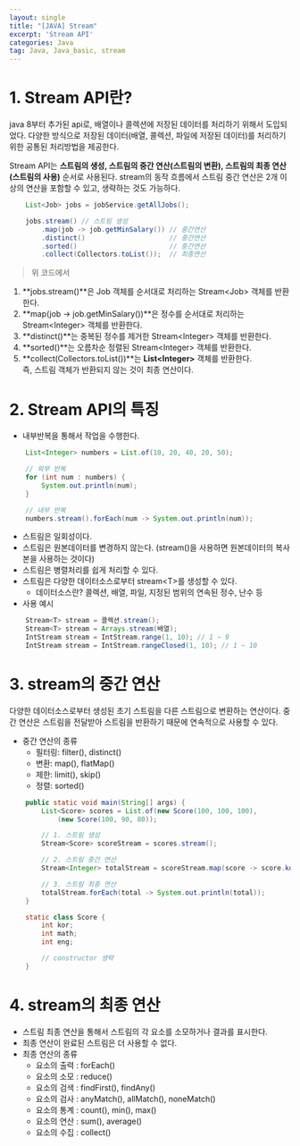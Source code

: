```yaml
---
layout: single
title: "[JAVA] Stream"
excerpt: 'Stream API'
categories: Java
tag: Java, Java_basic, stream
---
```


# **1. Stream API란?**

java 8부터 추가된 api로, 배열이나 콜렉션에 저장된 데이터를 처리하기 위해서 도입되었다. 다양한 방식으로 저장된 데이터(배열, 콜렉션, 파일에 저장된 데이터)를 처리하기 위한 공통된 처리방법을 제공한다.


Stream API는 **스트림의 생성, 스트림의 중간 연산(스트림의 변환), 스트림의 최종 연산(스트림의 사용)** 순서로 사용된다. stream의 동작 흐름에서 스트림 중간 연산은 2개 이상의 연산을 포함할 수 있고, 생략하는 것도 가능하다.

```java
    List<Job> jobs = jobService.getAllJobs();

    jobs.stream() // 스트림 생성
        .map(job -> job.getMinSalary()) // 중간연산
        .distinct()                     // 중간연산
        .sorted()                       // 중간연산
        .collect(Collectors.toList());  // 최종연산
```
> 위 코드에서
1. **jobs.stream()**은 Job 객체를 순서대로 처리하는 Stream\<Job> 객체를 반환한다. 
2. **map(job -> job.getMinSalary())**은 정수를 순서대로 처리하는 Stream\<Integer> 객체를 반환한다. 
3. **distinct()**는 중복된 정수를 제거한 Stream\<Integer> 객체를 반환한다. 
4. **sorted()**는 오름차순 정렬된 Stream\<Integer> 객체를 반환한다.
5. **collect(Collectors.toList())**는 **List\<Integer>** 객체를 반환한다. <br> 즉, 스트림 객체가 반환되지 않는 것이 최종 연산이다.



# **2. Stream API의 특징**

- 내부반복을 통해서 작업을 수행한다.

```java
    List<Integer> numbers = List.of(10, 20, 40, 20, 50);

    // 외부 반복
    for (int num : numbers) {
        System.out.println(num);
    }

    // 내부 반복
    numbers.stream().forEach(num -> System.out.println(num));
```

- 스트림은 일회성이다.
- 스트림은 원본데이터를 변경하지 않는다. (stream()을 사용하면 원본데이터의 복사본을 사용하는 것이다)
- 스트림은 병렬처리를 쉽게 처리할 수 있다.
- 스트림은 다양한 데이터소스로부터 stream\<T>를 생성할 수 있다.
    - 데이터소스란? 콜렉션, 배열, 파일, 지정된 범위의 연속된 정수, 난수 등
- 사용 예시
```java
    Stream<T> stream = 콜렉션.stream();
    Stream<T> stream = Arrays.stream(배열);
    IntStream stream = IntStream.range(1, 10); // 1 ~ 9 
    IntStream stream = IntStream.rangeClosed(1, 10); // 1 ~ 10
```

# **3. stream의 중간 연산**

다양한 데이터소스로부터 생성된 초기 스트림을 다른 스트림으로 변환하는 연산이다. 중간 연산은 스트림을 전달받아 스트림을 반환하기 때문에 연속적으로 사용할 수 있다.

- 중간 연산의 종류
    - 필터링: filter(), distinct()
    - 변환: map(), flatMap()
    - 제한: limit(), skip()
    - 정렬: sorted()

```java
    public static void main(String[] args) {
        List<Score> scores = List.of(new Score(100, 100, 100), 
            (new Score(100, 90, 80));

        // 1. 스트림 생성
        Stream<Score> scoreStream = scores.stream();

        // 2. 스트림 중간 연산
        Stream<Integer> totalStream = scoreStream.map(score -> score.kor + score.eng + score.math);

        // 3. 스트림 최종 연산
        totalStream.forEach(total -> System.out.println(total));
    }

    static class Score {
        int kor;
        int math;
        int eng;

        // constructor 생략
    }
```

# **4. stream의 최종 연산**
- 스트림 최종 연산을 통해서 스트림의 각 요소를 소모하거나 결과를 표시한다.
- 최종 연산이 완료된 스트림은 더 사용할 수 없다.
- 최종 연산의 종류
    - 요소의 출력 : forEach()
    - 요소의 소모 : reduce()
    - 요소의 검색 : findFirst(), findAny()
    - 요소의 검사 : anyMatch(), allMatch(), noneMatch()
    - 요소의 통계 : count(), min(), max()
    - 요소의 연산 : sum(), average()
    - 요소의 수집 : collect()